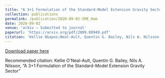 ```yaml
---
title: "A 3+1 Formulation of the Standard-Model Extension Gravity Sector"
collection: publications
permalink: /publication/2020-09-02-SME_Ham
date: 2020-09-02
venue: 'arXiv – Submitted to journal'
paperurl: 'https://arxiv.org/pdf/2009.00949.pdf'
citation: 'Kellie O&apos;Neal-Ault, Quentin G. Bailey, Nils A. Nilsson, “A 3+1 Formulation of the Standard-Model Extension Gravity Sector”'
---
```


<a href='https://arxiv.org/pdf/2009.00949.pdf'>Download paper here</a>

Recommended citation: Kellie O'Neal-Ault, Quentin G. Bailey, Nils A. Nilsson, “A 3+1 Formulation of the Standard-Model Extension Gravity Sector”
